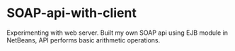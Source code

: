 # SOAP-api-with-client
Experimenting with web server. Built my own SOAP api using EJB module in NetBeans, API performs basic arithmetic operations. 
